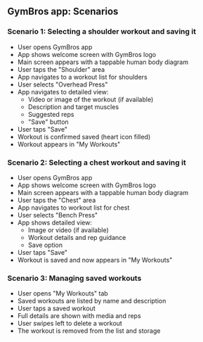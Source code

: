 ## GymBros app: Scenarios

### Scenario 1: Selecting a shoulder workout and saving it

- User opens GymBros app
- App shows welcome screen with GymBros logo
- Main screen appears with a tappable human body diagram
- User taps the "Shoulder" area
- App navigates to a workout list for shoulders
- User selects "Overhead Press"
- App navigates to detailed view:
  - Video or image of the workout (if available)
  - Description and target muscles
  - Suggested reps
  - "Save" button
- User taps "Save"
- Workout is confirmed saved (heart icon filled)
- Workout appears in "My Workouts"

### Scenario 2: Selecting a chest workout and saving it

- User opens GymBros app
- App shows welcome screen with GymBros logo
- Main screen appears with a tappable human body diagram
- User taps the "Chest" area
- App navigates to workout list for chest
- User selects "Bench Press"
- App shows detailed view:
  - Image or video (if available)
  - Workout details and rep guidance
  - Save option
- User taps "Save"
- Workout is saved and now appears in "My Workouts"

### Scenario 3: Managing saved workouts

- User opens "My Workouts" tab
- Saved workouts are listed by name and description
- User taps a saved workout
- Full details are shown with media and reps
- User swipes left to delete a workout
- The workout is removed from the list and storage
